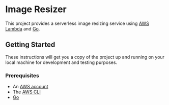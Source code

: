 # Image Resizer

This project provides a serverless image resizing service using [AWS Lambda](https://aws.amazon.com/lambda/) and [Go](https://golang.org/).

## Getting Started

These instructions will get you a copy of the project up and running on your local machine for development and testing purposes.

### Prerequisites

- An [AWS account](https://aws.amazon.com/)
- The [AWS CLI](https://aws.amazon.com/cli/)
- [Go](https://golang.org/)



